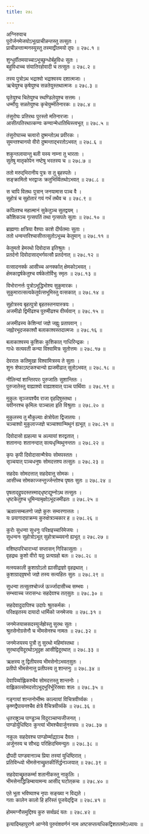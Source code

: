 ```yaml
---
title: २७८

---
```

अग्निरुवाच  
पुरोर्जनमेजयोऽभूत्प्राचीन्नन्तस्तु तत्सुतः ।  
प्राचीन्नन्तान्मनस्युस्तु तस्माद्वीतमयो तृपः ॥ २७८.१ ॥  
  
शुन्धुर्वीतमयाच्चाऽभूच्छुन्धोर्बहुविधः सुतः ।  
बहुविधाच्च संयातिरहोवादी च तत्सुतः ॥ २७८.२ ॥  
  
तस्य पुत्रोऽथ भद्राश्वो भद्राश्वस्य दशात्मजाः ।  
ऋचेयुश्च कृषेयुश्च सन्नतेयुस्तथात्मजः ॥ २७८.३ ॥  
  
घृतेयुश्च चितेयुश्च स्थण्डिलेयुश्च सत्तमः ।  
धर्म्मोयुः सन्नतेयुश्चः कृचेयुर्म्मतिनारकः ॥ २७८.४ ॥  
  
तंसुरोघः प्रतिरथः पुरस्तो मतिनारजाः ।  
आसीत्पतिरथात्कण्वः कण्वान्मेधातिथिस्त्वभूत् ॥ २७८.५ ॥  
  
तंसुरोघाच्च चत्वारो दुष्मन्तोऽथ प्रवीरकः ।  
सुमन्तश्चानयो वीरो दुष्मन्ताद्भरतोऽभवत् ॥ २७८.६ ॥  
  
शकुन्तलायान्तु बली यस्य नाम्ना तु भारताः ।  
सुतेषु मातृकोपेन नष्टेषु भरतस्य च ॥ २७८.७ ॥  
  
ततो मरुद्‌भिरानीय पुत्रः स तु बृहस्पतेः ।  
सङ्क्रामितो भरद्वाजः क्रतुभिर्व्वितथोऽभवत् ॥ २७८.८ ॥  
  
स चापि वितथः पुत्रान् जनयामास पञ्च वै ।  
सुहोत्रं च सुहोतारं गयं गर्भं तथैव च ॥ २७८.९ ॥  
  
कपिलश्च महात्मानं सुकेतुञ्च सुतद्वयम् ।  
कौशिकञ्च गृत्सपतिं तथा गृत्सपतेः सुताः ॥ २७८.१० ॥  
  
ब्राह्मणाः क्षत्रिया वैश्याः काशे दीर्घतमाः सुताः ।  
ततो धन्वन्तरिश्चासीत्तत्सुतोऽभूच्च केतुमान् ॥ २७८.११ ॥  
  
केतुमतो हेमरथो दिवोदास इतिश्रुतः ।  
प्रतर्दनो दिवोदासाद्भर्गवत्सौ प्रतर्दनात् ॥ २७८.१२ ॥  
  
वत्सादनर्क्क आसीच्च अनर्क्कात् क्षेमकोऽभवत् ।  
क्षेमकाद्वर्षकेतुश्च वर्षकेतोर्विभुः स्मृतः ॥ २७८.१३ ॥  
  
विभोरानर्त्तः पुत्रोऽभूद्धिभोश्य सुकुमारकः ।  
सुकुमारात्सत्यकेतुर्वत्सभूमिस्तु वत्सकात् ॥ २७८.१४ ॥  
  
सुहोत्रस्य बृहत्पुत्रो बृहतस्तनयास्त्रयः ।  
अजमीढो द्विमीढश्च पुरुमीढश्च वीर्य्यवान् ॥ २७८.१५ ॥  
  
अजमीढस्य केशिन्यां जज्ञे जह्नुः प्रतापवान् ।  
जह्नोरभूदजकाश्वौ बलाकाश्वस्तदात्मजः ॥ २७८.१६ ॥  
  
बलाकाश्वस्य कुशिकः कुशिकात् गाधिरिन्द्रकः ।  
गाधेः सत्यवती कन्या विश्वामित्रः सुतोत्तमः ॥ २७८.१७ ॥  
  
देवरातः कतिमुखा विश्वामित्रस्य ते सुताः ।  
शुनः शेफाऽष्टकश्चान्यो ह्यजमीढात् सुतोऽभवत् ॥ २७८.१८ ॥  
  
नीलिन्यां शान्तिरपरः पुरुजातिः सुशान्तितः ।  
पुरुजातेस्तु वाह्याश्वो वाह्याशवात् पञ्च पार्थिवाः ॥ २७८.१९ ॥  
  
मुकुलः सृञ्जयश्यैव राजा वृहदिषुस्तथा ।  
यवीनरश्च कृमिलः पाञ्चाला इति विश्रुताः ॥ २७८.२० ॥  
  
मुकुलस्य तु मौकुल्याः क्षेत्रोपेता द्विजातयः ।  
चञ्चाश्वो मुकुलाज्जज्ञे चञ्चाश्वान्मिथुनं ह्यभूत् ॥ २७८.२१ ॥  
  
दिवोदासो ह्यहल्या च अल्यायां शरद्वतात् ।  
शतानन्दः शतानन्दात् सत्यधृन्मिथुनन्ततः ॥ २७८.२२ ॥  
  
कृपः कृपी दिवोदासान्मैत्रेयः सोमपस्ततः ।  
सृञ्चयात् पञ्चधनुषः सोमदत्तश्य तत्सुतः ॥ २७८.२३ ॥  
  
सहदेवः सोमदत्तात् सहदेवात्तु सोमकः ।  
आसीच्च सोमकाज्जन्तुर्ज्जन्तोश्च पृषतः सुतः ॥ २७८.२४ ॥  
  
पृषताद्‌द्रुपदस्तस्माद्‌धृष्टद्युम्नोऽथ तत्सुतः ।  
धृष्टकेतुश्च धूमिन्यामृक्षोऽभूदजमीढतः ॥ २७८.२५ ॥  
  
ऋक्षात्सम्बलणो जज्ञे कुरुः सम्वरणात्ततः ।  
यः प्रयागादपाक्रम्य कुरुक्षेत्रञ्चकार ह ॥ २७८.२६ ॥  
  
कुरोः सुधन्वा सुधनुः परिक्षइच्चारिमेजयः ।  
सुधन्वनः सुहोत्रोऽभूत् सुहोत्राच्च्यवनो ह्यभूत् ॥ २७८.२७ ॥  
  
वशिष्ठपरिचाराभ्यां सप्तासन् गिरिकासुताः ।  
वृहद्रथः कुशो वीरो यदुः प्रत्यग्रहो बलः ॥ २७८.२८ ॥  
  
मत्स्यकाली कुशाग्रोऽतो ह्यासीद्राज्ञो वृहद्रथात् ।  
कुशाग्राद्‌वृषभो जज्ञे तस्य सत्यहितः सुतः ॥ २७८.२९ ॥  
  
सुधन्वा तत्सुतश्चोर्ज्ज ऊर्ज्जादासीच्च सम्भवः ।  
सम्भवाच्च जरासन्धः सहदेवश्च तत्‌सुतः ॥ २७८.३० ॥  
  
सहदेवादुदापिश्च उदापेः श्रुतकर्मकः ।  
परिक्षइतस्य दायादो धार्मिको जनमेजयः ॥ २७८.३१ ॥  
  
जनमेजयात्त्रसदस्युर्जह्रोस्तु सुरथः सुतः ।  
श्रुतसेनोग्रसेनौ च भीमसेनश्च नामतः ॥ २७८.३२ ॥  
  
जनमेजयस्य पुत्रौ तु सुरथो महिमांस्तथा ।  
सुरथाद्‌विदूरथोऽभूदृक्ष आसीद्विदूरथात् ॥ २७८.३३ ॥  
  
ऋक्षस्य तु द्वितीयस्य भीमसेनोऽभवत्‌सुतः ।  
प्रतीपो भीमसेनात्तु प्रतीपस्य तु शान्तनुः ॥ २७८.३४ ॥  
  
देवापिर्व्वाह्लिकश्चैव सोमदत्तस्तु शान्तनोः ।  
वाह्लिकात्सोमदत्तोऽभूद्‌भूरिर्भूरिस्रवाः शलः ॥ २७८.३५ ॥  
  
गङ्गायां शान्तनोर्भीष्मः काल्यायां विचित्रवीर्य्यकः ।  
कृष्णद्वैपायनश्चैव क्षेत्रे वैचित्रवीर्य्यके ॥ २७८.३६ ॥  
  
धृतराष्ट्रञ्च पाण्डुञ्च विदुरञ्चाप्यजीजनत् ।  
पाण्डोर्युधिष्ठिरः कुन्त्यां भीमश्चैवार्जुनस्त्रयः ॥ २७८.३७ ॥  
  
नकुलः सहदेवश्च पाण्डोर्म्माद्य्राञ्च दैवतः ।  
अर्जुनस्य च सौभद्रः परिक्षिदभिमन्युतः ॥ २७८.३८ ॥  
  
द्रौपदी पाण्डवानाञ्च प्रिया तस्यां युधिष्ठिरात् ।  
प्रतिविन्ध्यो भीमसेनाच्छ्रुतकीर्त्तिर्द्धनञ्जयात् ॥ २७८.३९ ॥  
  
सहदेवाच्छ्रुतकर्म्मा शतानीकस्तु नाकुलिः ।  
भीमसेनाद्धिडिम्बायामन्य आसीद् घटोत्‌कचः ॥ २७८.४० ॥  
  
एते भूता भविष्याश्च नृपाः सङ्ख्या न विद्यते ।  
गताः कालेन कालो हि हरिस्तं पूजयेद्‌द्विज ॥ २७८.४१ ॥  
  
होममग्नौसमुद्दिश्य कुरु सर्व्वप्रदं यतः ॥ २७८.४२ ॥  
  
इत्यादिमहापुराणे आग्नेये पुरुवंशवर्णनं नाम अष्टसप्तत्यधिकद्विशततमोऽध्यायः ॥